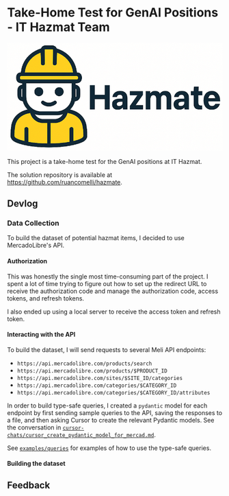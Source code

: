 # Take-Home Test for GenAI Positions - IT Hazmat Team

![Project Hero](assets/hero.png)

This project is a take-home test for the GenAI positions at IT Hazmat.

The solution repository is available at https://github.com/ruancomelli/hazmate.

<!-- TODO: make this repo public! -->

<!-- TODO: extend this section -->

<!-- TODO: create more sections for each part of the project -->

## Devlog

### Data Collection

To build the dataset of potential hazmat items, I decided to use MercadoLibre's API.

#### Authorization

<!-- TODO: explain why I preferred the API over scraping; namely: more reliable, allows me to send queries, less complicated, less chance of getting blocked, simpler to implement, etc. -->

This was honestly the single most time-consuming part of the project. I spent a lot of time trying to figure out how to set up the redirect URL to receive the authorization code and manage the authorization code, access tokens, and refresh tokens.

I also ended up using a local server to receive the access token and refresh token.

#### Interacting with the API

To build the dataset, I will send requests to several Meli API endpoints:

- `https://api.mercadolibre.com/products/search`
- `https://api.mercadolibre.com/products/$PRODUCT_ID`
- `https://api.mercadolibre.com/sites/$SITE_ID/categories`
- `https://api.mercadolibre.com/categories/$CATEGORY_ID`
- `https://api.mercadolibre.com/categories/$CATEGORY_ID/attributes`

In order to build type-safe queries, I created a `pydantic` model for each endpoint by first sending sample queries to the API, saving the responses to a file, and then asking Cursor to create the relevant Pydantic models. See the conversation in [`cursor-chats/cursor_create_pydantic_model_for_mercad.md`](cursor-chats/cursor_create_pydantic_model_for_mercad.md).

See [`examples/queries`](examples/queries) for examples of how to use the type-safe queries.

#### Building the dataset

<!--
TODO:

### Inference

### Evaluation

### Deployment

### Updating
-->

<!-- TODO: write the following in a readable and structured way:

I am not much worried about catastrophic forgetting because:

- I am not fine-tuning models
- I am not chaining messages indefinitely (as would happen in a chatbot)
- ...?

 -->

## Feedback

<!-- TODO: give them some feedback on the challenge? -->

